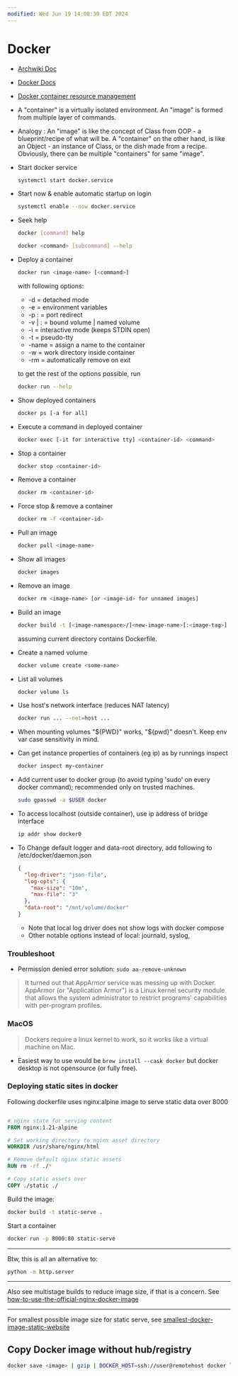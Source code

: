 ```yaml
---
modified: Wed Jun 19 14:08:30 EDT 2024
---
```

# Docker

- [Archwiki Doc](https://wiki.archlinux.org/title/Docker)

- [Docker Docs](https://docs.docker.com/get-started/)

- [Docker container resource management](https://dzone.com/articles/docker-container-resource-management-cpu-ram-and-i)

- A "container" is a virtually isolated environment. An "image" is formed from multiple layer of commands.

- Analogy : An "image" is like the concept of Class from OOP - a blueprint/recipe of what will be. A "container" on the other hand, is like an Object - an instance of Class, or the dish made from a recipe. Obviously, there can be multiple "containers" for same "image".

- Start docker service

  ```sh
  systemctl start docker.service
  ```

- Start now & enable automatic startup on login

  ```sh
  systemctl enable --now docker.service
  ```

- Seek help

  ```sh
  docker [command] help
  ```

  ```sh
  docker <command> [subcommand] --help
  ```

- Deploy a container

  ```sh
  docker run <image-name> [<command>]
  ```

  with following options:

  - -d = detached mode
  - -e = environment variables
  - -p <host port>:<container port> = port redirect
  - -v <host dir> | <volumne name>:<container dir> = bound volume | named volume
  - -i = interactive mode (keeps STDIN open)
  - -t = pseudo-tty
  - -name = assign a name to the container
  - -w = work directory inside container
  - -rm = automatically remove on exit

  to get the rest of the options possible, run

  ```sh
  docker run --help
  ```

- Show deployed containers

  ```sh
  docker ps [-a for all]
  ```

- Execute a command in deployed container

  ```sh
  docker exec [-it for interactive tty] <container-id> <command>
  ```

- Stop a container

  ```sh
  docker stop <container-id>
  ```

- Remove a container

  ```sh
  docker rm <container-id>
  ```

- Force stop & remove a container

  ```sh
  docker rm -f <container-id>
  ```

- Pull an image

  ```sh
  docker pull <image-name>
  ```

- Show all images

  ```sh
  docker images
  ```

- Remove an image

  ```sh
  docker rm <image-name> [or <image-id> for unnamed images]
  ```

- Build an image

  ```sh
  docker build -t [<image-namespace>/]<new-image-name>[:<image-tag>] .
  ```

  assuming current directory contains Dockerfile.

- Create a named volume

  ```sh
  docker volume create <some-name>
  ```

- List all volumes

  ```sh
  docker volume ls
  ```

- Use host's network interface (reduces NAT latency)

  ```sh
  docker run ... --net=host ...
  ```

- When mounting volumes "${PWD}" works, "${pwd}" doesn't. Keep env var case sensitivity in mind.

- Can get instance properties of containers (eg ip) as by runnings inspect

  ```sh
  docker inspect my-container
  ```

- Add current user to docker group (to avoid typing 'sudo' on every docker command); recommended only on trusted machines.

  ```sh
  sudo gpasswd -a $USER docker
  ```

- To access localhost (outside container), use ip address of bridge interface

  ```sh
  ip addr show docker0
  ```

- To Change default logger and data-root directory, add following to /etc/docker/daemon.json

  ```json
  {
    "log-driver": "json-file",
    "log-opts": {
      "max-size": "10m",
      "max-file": "3"
    },
    "data-root": "/mnt/volume/docker"
  }
  ```

  - Note that local log driver does not show logs with docker compose
  - Other notable options instead of local: journald, syslog,

### Troubleshoot

- Permission denied error solution: `sudo aa-remove-unknown`

> It turned out that AppArmor service was messing up with Docker. AppArmor (or "Application Armor") is a Linux kernel security module that allows the system administrator to restrict programs' capabilities with per-program profiles.

### MacOS

> Dockers require a linux kernel to work, so it works like a virtual machine on Mac.

- Easiest way to use would be `brew install --cask docker` but docker desktop is not opensource (or fully free).

### Deploying static sites in docker

Following dockerfile uses nginx:alpine image to serve static data over 8000

```dockerfile

# nginx state for serving content
FROM nginx:1.21-alpine

# Set working directory to nginx asset directory
WORKDIR /usr/share/nginx/html

# Remove default nginx static assets
RUN rm -rf ./*

# Copy static assets over
COPY ./static ./

```

Build the image:

```sh
docker build -t static-serve .
```

Start a container

```sh
docker run -p 8000:80 static-serve
```

---

Btw, this is all an alternative to:

```sh
python -m http.server
```

---

Also see multistage builds to reduce image size, if that is a concern. See [how-to-use-the-official-nginx-docker-image](https://www.docker.com/blog/how-to-use-the-official-nginx-docker-image/)

---

For smallest possible image size for static serve, see [smallest-docker-image-static-website](https://lipanski.com/posts/smallest-docker-image-static-website)

## Copy Docker image without hub/registry

```sh
docker save <image> | gzip | DOCKER_HOST=ssh://user@remotehost docker load
```
